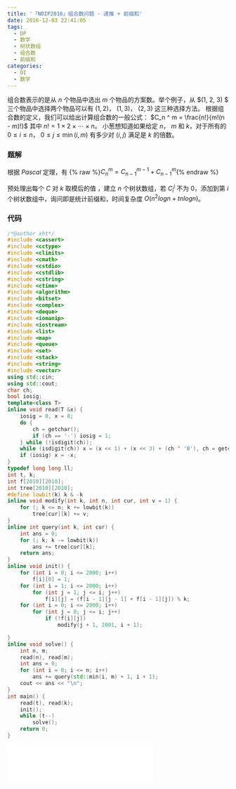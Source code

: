```yaml
---
title: '「NOIP2016」组合数问题 - 递推 + 前缀和'
date: 2016-12-03 22:41:05
tags:
  - DP
  - 数学
  - 树状数组
  - 组合数
  - 前缀和
categories: 
  - OI
  - 数学
---
```

组合数表示的是从 $n$ 个物品中选出 $m$ 个物品的方案数。举个例子，从 $(1, 2, 3) $ 三个物品中选择两个物品可以有 $(1, 2)$， $(1, 3)$， $(2, 3)$ 这三种选择方法。
根据组合数的定义，我们可以给出计算组合数的一般公式：
$C_n ^ m = \frac{n!}{m!(n - m)!}$
其中 $n! = 1 \times 2 \times \cdots \times n$。
小葱想知道如果给定 $n$， $m$ 和 $k$，对于所有的 $0 \leq i \leq n$， $0 \leq j \leq \min(i, m)$ 有多少对 $(i, j)$ 满足是 $k$ 的倍数。
<!-- more -->
### 题解
根据 $Pascal$ 定理，有
{% raw %}$C_n^m = C_{n - 1} ^ {m - 1} + C_{n - 1} ^ {m}${% endraw %}

预处理出每个 $C$ 对 $k$ 取模后的值 ，建立 $n$ 个树状数组，若 $C_i^j$ 不为 $0$，添加到第 $i$ 个树状数组中，询问即是统计前缀和，时间复杂度 $O(n^2logn+tnlogn)$。
### 代码
``` cpp
/*@author xht*/
#include <cassert>
#include <cctype>
#include <climits>
#include <cmath>
#include <cstdio>
#include <cstdlib>
#include <cstring>
#include <ctime>
#include <algorithm>
#include <bitset>
#include <complex>
#include <deque>
#include <iomanip>
#include <iostream>
#include <list>
#include <map>
#include <queue>
#include <set>
#include <stack>
#include <string>
#include <vector>
using std::cin;
using std::cout;
char ch;
bool iosig;
template<class T>
inline void read(T &x) {
    iosig = 0, x = 0;
    do {
        ch = getchar();
        if (ch == '-') iosig = 1;
    } while (!isdigit(ch));
    while (isdigit(ch)) x = (x << 1) + (x << 3) + (ch ^ '0'), ch = getchar();
    if (iosig) x = -x;
}
typedef long long ll;
int t, k;
int f[2010][2010];
int tree[2010][2010];
#define lowbit(k) k & -k
inline void modify(int k, int n, int cur, int v = 1) {
    for (; k <= n; k += lowbit(k))
        tree[cur][k] += v;
}
inline int query(int k, int cur) {
    int ans = 0;
    for (; k; k -= lowbit(k))
        ans += tree[cur][k];
    return ans;
}
inline void init() {
    for (int i = 0; i <= 2000; i++)
        f[i][0] = 1;
    for (int i = 1; i <= 2000; i++)
        for (int j = 1; j <= i; j++)
            f[i][j] = (f[i - 1][j - 1] + f[i - 1][j]) % k;
    for (int i = 0; i <= 2000; i++)
        for (int j = 0; j <= i; j++)
            if (!f[i][j])
                modify(j + 1, 2001, i + 1);

}
inline void solve() {
    int n, m;
    read(n), read(m);
    int ans = 0;
    for (int i = 0; i <= n; i++)
        ans += query(std::min(i, m) + 1, i + 1);
    cout << ans << "\n";
}
int main() {
    read(t), read(k);
    init();
    while (t--)
        solve();
    return 0;
}
```

<iframe frameborder="no" border="0" marginwidth="0" marginheight="0" width=330 height=86 src="//music.163.com/outchain/player?type=2&id=730859&auto=1&height=66"></iframe>

